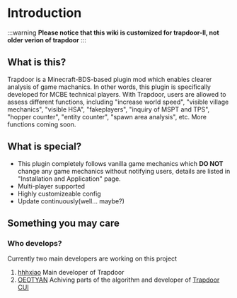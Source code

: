 # Introduction

:::warning
**Please notice that this wiki is customized for trapdoor-ll, not older verion of trapdoor**
:::


## What is this?

Trapdoor is a Minecraft-BDS-based plugin mod which enables clearer analysis of game machanics. In other words, this plugin is specifically developed for MCBE technical players. With Trapdoor, users are allowed to assess different functions, including "increase world speed", "visible village mechanics", "visible HSA", "fakeplayers", "inquiry of MSPT and TPS", "hopper counter", "entity counter", "spawn area analysis", etc. More functions coming soon.


## What is special?

- This plugin completely follows vanilla game mechanics which **DO NOT** change any game mechanics without notifying users, details are listed in "Installation and Application" page.
- Multi-player supported
- Highly customizeable config
- Update continuously(well... maybe?)

## Something you may care
### Who develops?
Currently two main developers are working on this project
1. [hhhxiao](https://github.com/hhhxiao) Main developer of Trapdoor
1. [OEOTYAN](https://github.com/OEOTYAN) Achiving parts of the algorithm and developer of [Trapdoor CUI](https://github.com/OEOTYAN/Trapdoor-CUI)
